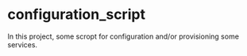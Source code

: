# configuration_script

In this project, some scropt for configuration and/or provisioning some services.